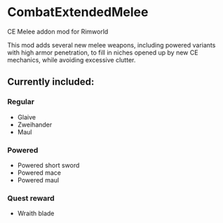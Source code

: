 # CombatExtendedMelee
CE Melee addon mod for Rimworld

This mod adds several new melee weapons, including powered variants with high armor penetration, to fill in niches opened up by new CE mechanics, while avoiding excessive clutter.
## Currently included:
### Regular
- Glaive
- Zweihander
- Maul
### Powered
- Powered short sword
- Powered mace
- Powered maul
### Quest reward
- Wraith blade
